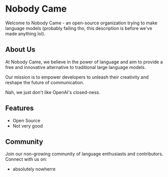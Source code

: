 # Nobody Came

Welcome to Nobody Came - an open-source organization trying to make language models (probably failing tho, this description is before we've made anything lol).

## About Us
At Nobody Came, we believe in the power of language and aim to provide a free and innovative alternative to traditional large language models.

Our mission is to empower developers to unleash their creativity and reshape the future of communication.

Nah, we just don't like OpenAI's closed-ness.

## Features

* Open Source
* Not very good
  
## Community

Join our non-growing community of language enthusiasts and contributors. Connect with us on:
* absolutely nowherre
